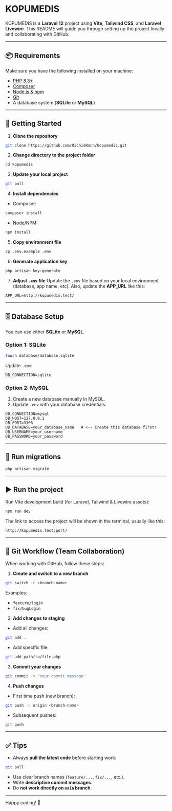 # KOPUMEDIS

KOPUMEDIS is a **Laravel 12** project using **Vite**, **Tailwind CSS**, and **Laravel Livewire**.
This README will guide you through setting up the project locally and collaborating with GitHub.

---

## 📦 Requirements

Make sure you have the following installed on your machine:

-   [PHP 8.3+](https://www.php.net/downloads.php)
-   [Composer](https://getcomposer.org/download/)
-   [Node.js & npm](https://nodejs.org/en/download/)
-   [Git](https://git-scm.com/downloads)
-   A database system (**SQLite** or **MySQL**)

---

## 🚀 Getting Started

1. **Clone the repository**

```bash
git clone https://github.com/RichieRann/kopumedis.git
```

2. **Change directory to the project folder**

```bash
cd kopumedis
```

3. **Update your local project**

```bash
git pull
```

4. **Install dependencies**

-   Composer:

```bash
composer install
```

-   Node/NPM:

```bash
npm install
```

5. **Copy environment file**

```bash
cp .env.example .env
```

6. **Generate application key**

```bash
php artisan key:generate
```

7. **Adjust `.env` file**
   Update the `.env` file based on your local environment (database, app name, etc).
   Also, update the **APP_URL** like this:

```
APP_URL=http://kopumedis.test/
```

---

## 🗄️ Database Setup

You can use either **SQLite** or **MySQL**.

### Option 1: SQLite

```bash
touch database/database.sqlite
```

Update `.env`:

```
DB_CONNECTION=sqlite
```

### Option 2: MySQL

1. Create a new database manually in MySQL.
2. Update `.env` with your database credentials:

```
DB_CONNECTION=mysql
DB_HOST=127.0.0.1
DB_PORT=3306
DB_DATABASE=your_database_name   # <-- Create this database first!
DB_USERNAME=your_username
DB_PASSWORD=your_password
```

---

## 🔧 Run migrations

```bash
php artisan migrate
```

---

## ▶️ Run the project

Run Vite development build (for Laravel, Tailwind & Livewire assets):

```bash
npm run dev
```

The link to access the project will be shown in the terminal, usually like this:

```
http://kopumedis.test:port/
```

---

## 🌱 Git Workflow (Team Collaboration)

When working with GitHub, follow these steps:

1. **Create and switch to a new branch**

```bash
git switch -c <branch-name>
```

Examples:

-   `feature/login`
-   `fix/bugLogin`

2. **Add changes to staging**

-   Add all changes:

```bash
git add .
```

-   Add specific file:

```bash
git add path/to/file.php
```

3. **Commit your changes**

```bash
git commit -m "Your commit message"
```

4. **Push changes**

-   First time push (new branch):

```bash
git push -u origin <branch-name>
```

-   Subsequent pushes:

```bash
git push
```

---

## ✅ Tips

-   Always **pull the latest code** before starting work:

```bash
git pull
```

-   Use clear branch names (`feature/...`, `fix/...`, etc.).
-   Write **descriptive commit messages**.
-   Do **not work directly on `main` branch**.

---

Happy coding! 🎉
